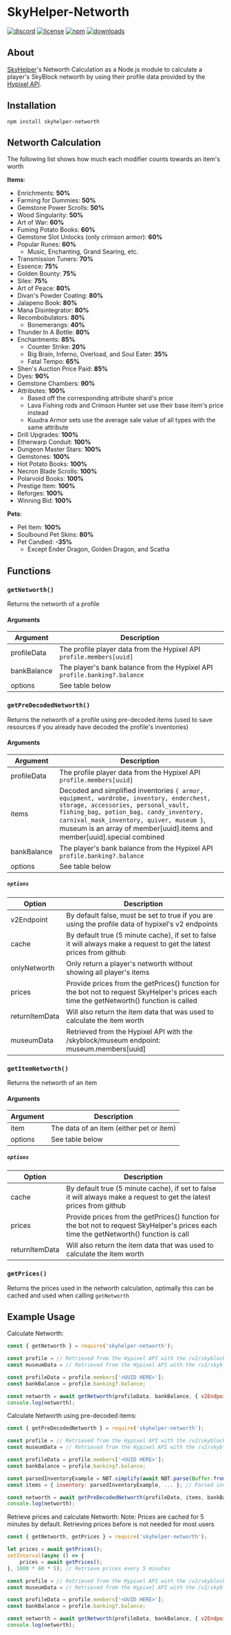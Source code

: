 ﻿# SkyHelper-Networth

[![discord](https://img.shields.io/discord/720018827433345138?logo=discord)](https://discord.com/invite/fd4Be4W)
[![license](https://img.shields.io/badge/license-MIT-green)](LICENSE)
[![npm](https://img.shields.io/npm/v/skyhelper-networth)](https://npmjs.com/package/skyhelper-networth)
[![downloads](https://img.shields.io/npm/dm/skyhelper-networth)](https://npmjs.com/package/skyhelper-networth)

## About

[SkyHelper](https://skyhelper.altpapier.dev/)'s Networth Calculation as a Node.js module to calculate a player's SkyBlock networth by using their profile data provided by the [Hypixel API](https://api.hypixel.net/).

## Installation

```
npm install skyhelper-networth
```

## Networth Calculation

The following list shows how much each modifier counts towards an item's worth

**Items**:

- Enrichments: **50%**
- Farming for Dummies: **50%**
- Gemstone Power Scrolls: **50%**
- Wood Singularity: **50%**
- Art of War: **60%**
- Fuming Potato Books: **60%**
- Gemstone Slot Unlocks (only crimson armor): **60%**
- Popular Runes: **60%**
    - Music, Enchanting, Grand Searing, etc.
- Transmission Tuners: **70%**
- Essence: **75%**
- Golden Bounty: **75%**
- Silex: **75%**
- Art of Peace: **80%**
- Divan's Powder Coating: **80%**
- Jalapeno Book: **80%**
- Mana Disintegrator: **80%**
- Recombobulators: **80%**
    - Bonemerangs: **40%**
- Thunder In A Bottle: **80%**
- Enchantments: **85%**
    - Counter Strike: **20%**
    - Big Brain, Inferno, Overload, and Soul Eater: **35%**
    - Fatal Tempo: **65%**
- Shen's Auction Price Paid: **85%**
- Dyes: **90%**
- Gemstone Chambers: **90%**
- Attributes: **100%**
    - Based off the corresponding attribute shard's price
    - Lava Fishing rods and Crimson Hunter set use their base item's price instead
    - Kuudra Armor sets use the average sale value of all types with the same attribute
- Drill Upgrades: **100%**
- Etherwarp Conduit: **100%**
- Dungeon Master Stars: **100%**
- Gemstones: **100%**
- Hot Potato Books: **100%**
- Necron Blade Scrolls: **100%**
- Polarvoid Books: **100%**
- Prestige Item: **100%**
- Reforges: **100%**
- Winning Bid: **100%**

**Pets**:

- Pet Item: **100%**
- Soulbound Pet Skins: **80%**
- Pet Candied: **-35%**
    - Except Ender Dragon, Golden Dragon, and Scatha

## Functions

### `getNetworth()`

Returns the networth of a profile

#### Arguments

| Argument    | Description                                                               |
| ----------- | ------------------------------------------------------------------------- |
| profileData | The profile player data from the Hypixel API `profile.members[uuid]`      |
| bankBalance | The player's bank balance from the Hypixel API `profile.banking?.balance` |
| options     | See table below                                                           |

### `getPreDecodedNetworth()`

Returns the networth of a profile using pre-decoded items (used to save resources if you already have decoded the profile's inventories)

#### Arguments

| Argument    | Description                                                                                                                                                                                                                                                                                     |
| ----------- | ----------------------------------------------------------------------------------------------------------------------------------------------------------------------------------------------------------------------------------------------------------------------------------------------- |
| profileData | The profile player data from the Hypixel API `profile.members[uuid]`                                                                                                                                                                                                                            |
| items       | Decoded and simplified inventories `{ armor, equipment, wardrobe, inventory, enderchest, storage, accessories, personal_vault, fishing_bag, potion_bag, candy_inventory, carnival_mask_inventory, quiver, museum }`, museum is an array of member[uuid].items and member[uuid].special combined |
| bankBalance | The player's bank balance from the Hypixel API `profile.banking?.balance`                                                                                                                                                                                                                       |
| options     | See table below                                                                                                                                                                                                                                                                                 |

##### `options`

| Option         | Description                                                                                                                               |
| -------------- | ----------------------------------------------------------------------------------------------------------------------------------------- |
| v2Endpoint     | By default false, must be set to true if you are using the profile data of hypixel's v2 endpoints                                         |
| cache          | By default true (5 minute cache), if set to false it will always make a request to get the latest prices from github                      |
| onlyNetworth   | Only return a player's networth without showing all player's items                                                                        |
| prices         | Provide prices from the getPrices() function for the bot not to request SkyHelper's prices each time the getNetworth() function is called |
| returnItemData | Will also return the item data that was used to calculate the item worth                                                                  |
| museumData     | Retrieved from the Hypixel API with the /skyblock/museum endpoint: museum.members[uuid]                                                   |

### `getItemNetworth()`

Returns the networth of an item

#### Arguments

| Argument | Description                              |
| -------- | ---------------------------------------- |
| item     | The data of an item (either pet or item) |
| options  | See table below                          |

##### `options`

| Option         | Description                                                                                                                             |
| -------------- | --------------------------------------------------------------------------------------------------------------------------------------- |
| cache          | By default true (5 minute cache), if set to false it will always make a request to get the latest prices from github                    |
| prices         | Provide prices from the getPrices() function for the bot not to request SkyHelper's prices each time the getNetworth() function is call |
| returnItemData | Will also return the item data that was used to calculate the item worth                                                                |

### `getPrices()`

Returns the prices used in the networth calculation, optimally this can be cached and used when calling `getNetworth`

## Example Usage

Calculate Networth:

```js
const { getNetworth } = require('skyhelper-networth');

const profile = // Retrieved from the Hypixel API with the /v2/skyblock/profiles endpoint: profiles[index]
const museumData = // Retrieved from the Hypixel API with the /v2/skyblock/museum endpoint: museum.members[uuid]

const profileData = profile.members['<UUID HERE>'];
const bankBalance = profile.banking?.balance;

const networth = await getNetworth(profileData, bankBalance, { v2Endpoint: true, museumData });
console.log(networth);
```

Calculate Networth using pre-decoded items:

```js
const { getPreDecodedNetworth } = require('skyhelper-networth');

const profile = // Retrieved from the Hypixel API with the /v2/skyblock/profiles endpoint: profiles[index]
const museumData = // Retrieved from the Hypixel API with the /v2/skyblock/museum endpoint: museum.members[uuid]

const profileData = profile.members['<UUID HERE>'];
const bankBalance = profile.banking?.balance;

const parsedInventoryExample = NBT.simplify(await NBT.parse(Buffer.from(profileData.inventory.inv_contents, 'base64')));
const items = { inventory: parsedInventoryExample, ... }; // Parsed inventories see ./examples/items.json for object format and required keys

const networth = await getPreDecodedNetworth(profileData, items, bankBalance, { v2Endpoint: true });
console.log(networth);
```

Retrieve prices and calculate Networth:
Note: Prices are cached for 5 minutes by default. Retrieving prices before is not needed for most users

```js
const { getNetworth, getPrices } = require('skyhelper-networth');

let prices = await getPrices();
setInterval(async () => {
	prices = await getPrices();
}, 1000 * 60 * 5); // Retrieve prices every 5 minutes

const profile = // Retrieved from the Hypixel API with the /v2/skyblock/profiles endpoint: profiles[index]
const museumData = // Retrieved from the Hypixel API with the /v2/skyblock/museum endpoint: museum.members[uuid]

const profileData = profile.members['<UUID HERE>'];
const bankBalance = profile.banking?.balance;

const networth = await getNetworth(profileData, bankBalance, { v2Endpoint: true, prices, museumData });
console.log(networth);
```
